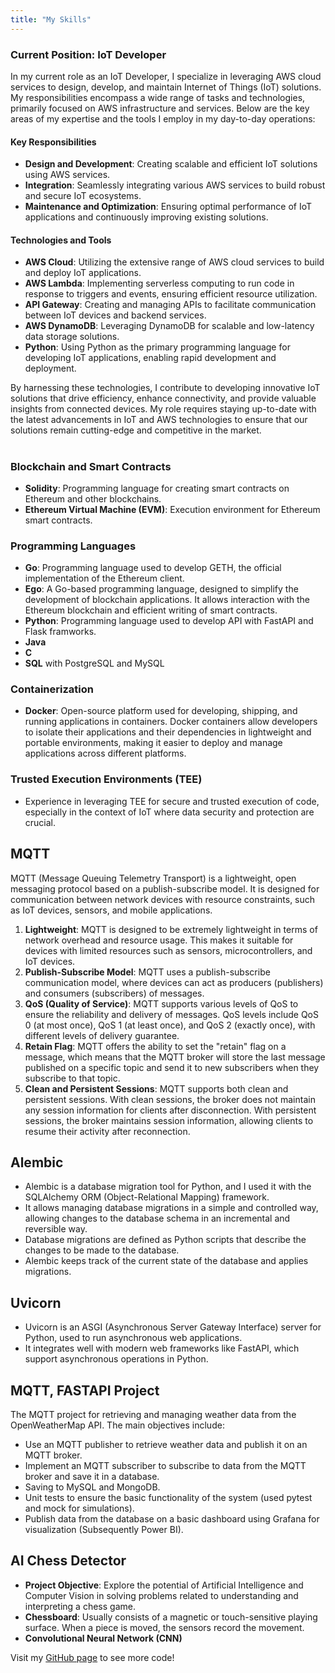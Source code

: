 ```yaml
---
title: "My Skills"
---
```


### Current Position: IoT Developer

In my current role as an IoT Developer, I specialize in leveraging AWS cloud services to design, develop, and maintain Internet of Things (IoT) solutions. My responsibilities encompass a wide range of tasks and technologies, primarily focused on AWS infrastructure and services. Below are the key areas of my expertise and the tools I employ in my day-to-day operations:

#### Key Responsibilities

- **Design and Development**: Creating scalable and efficient IoT solutions using AWS services.
- **Integration**: Seamlessly integrating various AWS services to build robust and secure IoT ecosystems.
- **Maintenance and Optimization**: Ensuring optimal performance of IoT applications and continuously improving existing solutions.

#### Technologies and Tools

- **AWS Cloud**: Utilizing the extensive range of AWS cloud services to build and deploy IoT applications.
- **AWS Lambda**: Implementing serverless computing to run code in response to triggers and events, ensuring efficient resource utilization.
- **API Gateway**: Creating and managing APIs to facilitate communication between IoT devices and backend services.
- **AWS DynamoDB**: Leveraging DynamoDB for scalable and low-latency data storage solutions.
- **Python**: Using Python as the primary programming language for developing IoT applications, enabling rapid development and deployment.

By harnessing these technologies, I contribute to developing innovative IoT solutions that drive efficiency, enhance connectivity, and provide valuable insights from connected devices. My role requires staying up-to-date with the latest advancements in IoT and AWS technologies to ensure that our solutions remain cutting-edge and competitive in the market.

#

### Blockchain and Smart Contracts
- **Solidity**: Programming language for creating smart contracts on Ethereum and other blockchains.
- **Ethereum Virtual Machine (EVM)**: Execution environment for Ethereum smart contracts.

### Programming Languages
- **Go**: Programming language used to develop GETH, the official implementation of the Ethereum client.
- **Ego**: A Go-based programming language, designed to simplify the development of blockchain applications. It allows interaction with the Ethereum blockchain and efficient writing of smart contracts.
- **Python**: Programming language used to develop API with FastAPI and Flask framworks.
- **Java**
- **C**
- **SQL** with PostgreSQL and MySQL

### Containerization
- **Docker**: Open-source platform used for developing, shipping, and running applications in containers. Docker containers allow developers to isolate their applications and their dependencies in lightweight and portable environments, making it easier to deploy and manage applications across different platforms.

### Trusted Execution Environments (TEE)
- Experience in leveraging TEE for secure and trusted execution of code, especially in the context of IoT where data security and protection are crucial.
## MQTT
MQTT (Message Queuing Telemetry Transport) is a lightweight, open messaging protocol based on a publish-subscribe model. It is designed for communication between network devices with resource constraints, such as IoT devices, sensors, and mobile applications.

1. **Lightweight**: MQTT is designed to be extremely lightweight in terms of network overhead and resource usage. This makes it suitable for devices with limited resources such as sensors, microcontrollers, and IoT devices.
2. **Publish-Subscribe Model**: MQTT uses a publish-subscribe communication model, where devices can act as producers (publishers) and consumers (subscribers) of messages.
3. **QoS (Quality of Service)**: MQTT supports various levels of QoS to ensure the reliability and delivery of messages. QoS levels include QoS 0 (at most once), QoS 1 (at least once), and QoS 2 (exactly once), with different levels of delivery guarantee.
4. **Retain Flag**: MQTT offers the ability to set the "retain" flag on a message, which means that the MQTT broker will store the last message published on a specific topic and send it to new subscribers when they subscribe to that topic.
5. **Clean and Persistent Sessions**: MQTT supports both clean and persistent sessions. With clean sessions, the broker does not maintain any session information for clients after disconnection. With persistent sessions, the broker maintains session information, allowing clients to resume their activity after reconnection.

## Alembic
- Alembic is a database migration tool for Python, and I used it with the SQLAlchemy ORM (Object-Relational Mapping) framework.
- It allows managing database migrations in a simple and controlled way, allowing changes to the database schema in an incremental and reversible way.
- Database migrations are defined as Python scripts that describe the changes to be made to the database.
- Alembic keeps track of the current state of the database and applies migrations.

## Uvicorn
- Uvicorn is an ASGI (Asynchronous Server Gateway Interface) server for Python, used to run asynchronous web applications.
- It integrates well with modern web frameworks like FastAPI, which support asynchronous operations in Python.

## MQTT, FASTAPI Project
The MQTT project for retrieving and managing weather data from the OpenWeatherMap API. The main objectives include:

- Use an MQTT publisher to retrieve weather data and publish it on an MQTT broker.
- Implement an MQTT subscriber to subscribe to data from the MQTT broker and save it in a database.
- Saving to MySQL and MongoDB.
- Unit tests to ensure the basic functionality of the system (used pytest and mock for simulations).
- Publish data from the database on a basic dashboard using Grafana for visualization (Subsequently Power BI).

## AI Chess Detector
- **Project Objective**: Explore the potential of Artificial Intelligence and Computer Vision in solving problems related to understanding and interpreting a chess game.
- **Chessboard**: Usually consists of a magnetic or touch-sensitive playing surface. When a piece is moved, the sensors record the movement.
- **Convolutional Neural Network (CNN)**

Visit my [GitHub page](https://github.com/0ri0nRo) to see more code!
